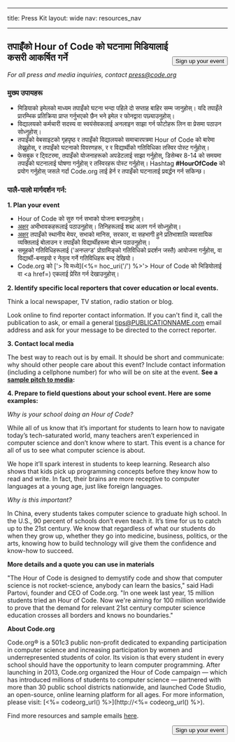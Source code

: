 * * *

title: Press Kit layout: wide nav: resources_nav

* * *

[<button style="float: right; margin-top: 50px">Sign up your event</button>](/#join)

## तपाइँको Hour of Code को घटनामा मिडियालाई कसरी आकर्षित गर्ने

*For all press and media inquiries, contact <press@code.org>*

### मुख्य उपायहरू

  * मिडियाको इमेलको माध्यम तपाइँको घटना भन्दा पहिले दो सप्ताह बाहिर सम्म जानुहोस्। यदि तपाइँले प्रारम्भिक प्रतिक्रिया प्राप्त गर्नुभएको छैन भने इमेल र फोनद्वारा पछ्याउनुहोस्।
  * विद्यालयको कर्मचारी सदस्य वा स्वयंसेवकलाई अनलाइन साझा गर्न फोटोहरू लिन वा प्रेसमा पठाउन सोध्नुहोस्।
  * तपाइँको वेबसाइटको गृहपृष्ठ र तपाइँको विद्यालयको समाचारपत्रमा Hour of Code को बारेमा लेख्नुहोस्, र तपाइँको घटनाको विवरणहरू, र र विद्यार्थीको गतिविधिका तस्विर पोस्ट गर्नुहोस्।
  * फेसबुक र ट्विटरमा, तपाइँको योजनाहरूको अपडेटलाई साझा गर्नुहोस्, डिसेम्बर 8-14 को समयमा तपाइँको घटनालाई घोषणा गर्नुहोस् र तस्विरहरू पोस्ट गर्नुहोस्। Hashtag **#HourOfCode** को प्रयोग गर्नुहोस् जसले गर्दा Code.org लाई हेर्न र तपाइँको घटनालाई प्रवर्द्धन गर्न सकिन्छ। 

### पालै-पालो मार्गदर्शन गर्न:

**1. Plan your event**

  * Hour of Code को सुरु गर्न सभाको योजना बनाउनुहोस्।
  * [अक्षर](<%= hoc_uri('/resources/#sample-emails') %>) अभीभावकहरूलाई पठाउनुहोस्। तिनिहरूलाई शब्द अलग गर्न सोध्नुहोस्।
  * [अक्षर](<%= hoc_uri('/resources/#sample-emails') %>) तपाइँको स्थानीय मेयर, सभाको मानिस, सरकार, वा सहभागी हुने प्रतिभाशालि व्यवसायिक व्यक्तिलाई बोलाउन र तपाइँको विद्यार्थीहरूमा बोल्न पठाउनुहोस्।
  * समूहको गतिविधिहरूलाई ('अनप्लग्ड' प्रोग्रामिङ्को गतिविधिको प्रदर्शन जस्तै) आयोजना गर्नुहोस्, वा विद्यार्थी-बनाइयो र नेतृत्व गर्ने गतिविधिहरू बन्द देखियो।
  * Code.org को ['> यि मध्ये](<%= hoc_uri('/') %>'> Hour of Code को भिडियोलाई</a> वा <a href=) एकलाई प्रेरित गर्न देखाउनुहोस्। 

**2. Identify specific local reporters that cover education or local events.**

Think a local newspaper, TV station, radio station or blog.

Look online to find reporter contact information. If you can't find it, call the publication to ask, or email a general tips@PUBLICATIONNAME.com email address and ask for your message to be directed to the correct reporter.

**3. Contact local media**

The best way to reach out is by email. It should be short and communicate: why should other people care about this event? Include contact information (including a cellphone number) for who will be on site at the event. **See a [sample pitch to media](<%= hoc_uri('/resources#sample-emails') %>):**

**4. Prepare to field questions about your school event. Here are some examples:**

*Why is your school doing an Hour of Code?*

While all of us know that it’s important for students to learn how to navigate today’s tech-saturated world, many teachers aren’t experienced in computer science and don’t know where to start. This event is a chance for all of us to see what computer science is about.

We hope it’ll spark interest in students to keep learning. Research also shows that kids pick up programming concepts before they know how to read and write. In fact, their brains are more receptive to computer languages at a young age, just like foreign languages.

*Why is this important?*

In China, every students takes computer science to graduate high school. In the U.S., 90 percent of schools don’t even teach it. It’s time for us to catch up to the 21st century. We know that regardless of what our students do when they grow up, whether they go into medicine, business, politics, or the arts, knowing how to build technology will give them the confidence and know-how to succeed.

**More details and a quote you can use in materials**

"The Hour of Code is designed to demystify code and show that computer science is not rocket-science, anybody can learn the basics," said Hadi Partovi, founder and CEO of Code.org. "In one week last year, 15 million students tried an Hour of Code. Now we're aiming for 100 million worldwide to prove that the demand for relevant 21st century computer science education crosses all borders and knows no boundaries."

**About Code.org**

Code.org® is a 501c3 public non-profit dedicated to expanding participation in computer science and increasing participation by women and underrepresented students of color. Its vision is that every student in every school should have the opportunity to learn computer programming. After launching in 2013, Code.org organized the Hour of Code campaign — which has introduced millions of students to computer science — partnered with more than 30 public school districts nationwide, and launched Code Studio, an open-source, online learning platform for all ages. For more information, please visit: [<%= codeorg_url() %>](http://<%= codeorg_url() %>).

  
Find more resources and sample emails [here](<%= hoc_uri('/resources') %>).

<a style="display: block" href="/#join"><button style="float: right;">Sign up your event</button></a>